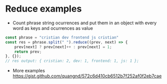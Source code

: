 # Reduce examples

- Count phrase string ocurrences and put them in an object with every word as keys and ocurrences as value

```javascript
const phrase = "cristian dev frontend js cristian"
const res = phrase.split(" ").reduce((prev, next) => {
    prev[next] ? prev[next]++ : prev[next] = 1;
    return prev;
}, {});
// res output: { cristian: 2, dev: 1, frontend: 1, js: 1 };
```

- More examples https://gist.github.com/quangnd/572c6d410cb6512b7f252af0f2eb7cae
